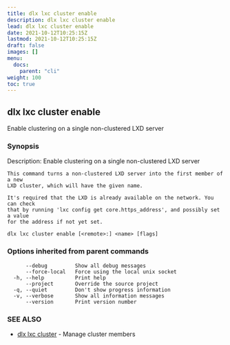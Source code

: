 ```yaml
---
title: dlx lxc cluster enable
description: dlx lxc cluster enable
lead: dlx lxc cluster enable
date: 2021-10-12T10:25:15Z
lastmod: 2021-10-12T10:25:15Z
draft: false
images: []
menu:
  docs:
    parent: "cli"
weight: 100
toc: true
---
```

## dlx lxc cluster enable

Enable clustering on a single non-clustered LXD server

### Synopsis

Description:
  Enable clustering on a single non-clustered LXD server

    This command turns a non-clustered LXD server into the first member of a new
    LXD cluster, which will have the given name.

    It's required that the LXD is already available on the network. You can check
    that by running 'lxc config get core.https_address', and possibly set a value
    for the address if not yet set.



```
dlx lxc cluster enable [<remote>:] <name> [flags]
```

### Options inherited from parent commands

```
      --debug         Show all debug messages
      --force-local   Force using the local unix socket
  -h, --help          Print help
      --project       Override the source project
  -q, --quiet         Don't show progress information
  -v, --verbose       Show all information messages
      --version       Print version number
```

### SEE ALSO

* [dlx lxc cluster](/docs/cmd/dlx_lxc_cluster)	 - Manage cluster members


